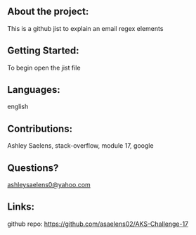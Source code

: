 ## About the project:

This is a github jist to explain an email regex elements

## Getting Started:
To begin open the jist file

## Languages:

english

## Contributions:

 Ashley Saelens, stack-overflow, module 17, google

## Questions?

ashleysaelens0@yahoo.com

## Links:

github repo: https://github.com/asaelens02/AKS-Challenge-17

